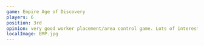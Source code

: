 ```yaml
---
game: Empire Age of Discovery
players: 6
position: 3rd
opinion: very good worker placement/area control game. Lots of interesting mechanics and paths to victory.
localImage: EMP.jpg
---
```

